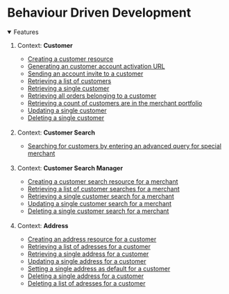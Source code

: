 # Behaviour Driven Development

<!-- TABLE OF CONTENTS -->
<details open="open">
  <summary>Features</summary>
  <ol>
    <li>
      <a>Context: <b>Customer</b></a>
    </li>
    <ul>
      <li>
      <a href="Behaviour Driven Development/creating-a-customer-resource.md">Creating a customer resource</a>
    </li>
    <li>
      <a href="Behaviour Driven Development/generating-an-customer-account-activation-url.md">Generating an customer account activation URL</a>
    </li>
    <li>
      <a href="Behaviour Driven Development/sending-an-account-invite-to-a-customer.md">Sending an account invite to a customer</a>
    </li>
    <li>
      <a href="Behaviour Driven Development/retrieving-a-list-of-customers.md">Retrieving a list of customers</a>
    </li>
    <li>
      <a href="Behaviour Driven Development/retrieving-a-single-customer.md">Retrieving a single customer</a>
    </li>
    <li>
      <a href="Behaviour Driven Development/retrieving-all-orders-belonging-to-a-customer.md">Retrieving all orders belonging to a customer</a>
    </li>
    <li>
      <a href="Behaviour Driven Development/retrieving-a-count-of-customers-are-in-the-merchant-portfolio.md">Retrieving a count of customers are in the merchant portfolio</a>
    </li>    
    <li>
      <a href="Behaviour Driven Development/updating-a-single-customer.md">Updating a single customer</a>
    </li>
    <li>
      <a href="Behaviour Driven Development/deleting-a-single-customer.md">Deleting a single customer</a>
    </li>    
    </ul>
    <br>
    <li>
      <a>Context: <b>Customer Search</b></a>
    </li>
    <ul>
      <li>
       <a href="Behaviour Driven Development/searching-for-customers-by-entering-an-advanced-query-for-special-merchant.md">Searching for customers by entering an advanced query for special merchant</a>
      </li>
    </ul>
    <br>
    <li>
      <a>Context: <b>Customer Search Manager</b></a>
    </li>
    <ul>
      <li>
       <a href="Behaviour Driven Development/creating-a-customer-search-resource-for-a-merchant.md">Creating a customer search resource for a merchant</a>
      </li>
      <li>
       <a href="Behaviour Driven Development/Retrieving-a-list-of-customer-searches-for-a-merchant.md">Retrieving a list of customer searches for a merchant</a>
      </li>
      <li>
       <a href="Behaviour Driven Development/Retrieving-a-single-customer-search-for-a-merchant.md">Retrieving a single customer search for a merchant</a>
      </li>
      <li>
       <a href="Behaviour Driven Development/Updating-a-single-customer-search-for-a-merchant.md">Updating a single customer search for a merchant</a>
      </li>
      <li>
       <a href="Behaviour Driven Development/Deleting-a-single-customer-search-for-a-merchant.md">Deleting a single customer search for a merchant</a>
      </li>
    </ul>
    <br>
    <li>
      <a>Context: <b>Address</b></a>
    </li>
    <ul>
      <li>
      <a href="Behaviour Driven Development/creating-an-address-resource-for-a-customer.md">Creating an address resource for a customer</a>
    </li>
    <li>
      <a href="Behaviour Driven Development/retrieving-a-list-of-adresses-for-a-customer.md">Retrieving a list of adresses for a customer</a>
    </li>
    <li>
      <a href="Behaviour Driven Development/retrieving-a-single-address-for-a-customer.md">Retrieving a single address for a customer</a>
    </li>
    <li>
      <a href="Behaviour Driven Development/updating-a-single-address-for-a-customer.md">Updating a single address for a customer</a>
    </li>
    <li>
      <a href="Behaviour Driven Development/setting-a-single-address-as-default-for-a-customer.md">Setting a single address as default for a customer</a>
    </li>
    <li>
      <a href="Behaviour Driven Development/deleting-a-single-address-for-a-customer.md">Deleting a single address for a customer</a>
    </li>
    <li>
      <a href="Behaviour Driven Development/deleting-a-list-of-addresses-for-a-customer.md">Deleting a list of adresses for a customer</a>
    </li>
    </ul>
  </ol>
</details>
